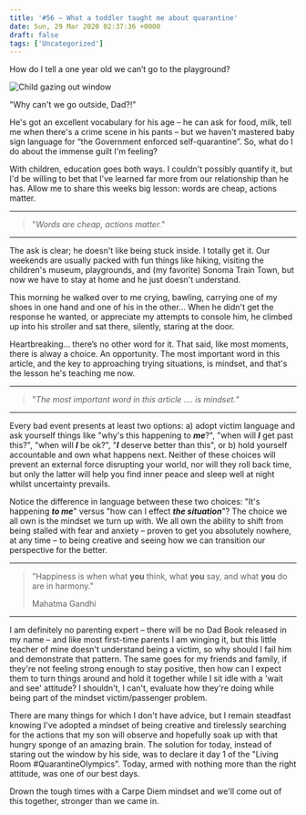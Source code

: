 ```yaml
---
title: '#56 – What a toddler taught me about quarantine'
date: Sun, 29 Mar 2020 02:37:36 +0000
draft: false
tags: ['Uncategorized']
---
```


How do I tell a one year old we can’t go to the playground?

![Child gazing out window](https://redtalkslive.files.wordpress.com/2020/03/img_7966-e1585434056765.jpg)

"Why can't we go outside, Dad?!"

He's got an excellent vocabulary for his age – he can ask for food, milk, tell me when there's a crime scene in his pants – but we haven't mastered baby sign language for “the Government enforced self-quarantine”. So, what do I do about the immense guilt I'm feeling?

With children, education goes both ways. I couldn't possibly quantify it, but I'd be willing to bet that I've learned far more from our relationship than he has. Allow me to share this weeks big lesson: words are cheap, actions matter.

* * *

> "_Words are cheap, actions matter._"

* * *

The ask is clear; he doesn't like being stuck inside. I totally get it. Our weekends are usually packed with fun things like hiking, visiting the children's museum, playgrounds, and (my favorite) Sonoma Train Town, but now we have to stay at home and he just doesn't understand.

This morning he walked over to me crying, bawling, carrying one of my shoes in one hand and one of his in the other... When he didn't get the response he wanted, or appreciate my attempts to console him, he climbed up into his stroller and sat there, silently, staring at the door.

Heartbreaking... there’s no other word for it. That said, like most moments, there is alway a choice. An opportunity. The most important word in this article, and the key to approaching trying situations, is mindset, and that's the lesson he's teaching me now.

* * *

> "_The most important word in this article .... is mindset._"

* * *

Every bad event presents at least two options: a) adopt victim language and ask yourself things like "why's this happening to **_me_**?", "when will **_I_** get past this?", "when will **_I_** be ok?", "**_I_** deserve better than this", or b) hold yourself accountable and own what happens next. Neither of these choices will prevent an external force disrupting your world, nor will they roll back time, but only the latter will help you find inner peace and sleep well at night whilst uncertainty prevails.

Notice the difference in language between these two choices: "It's happening **_to me_**" versus "how can I effect **_the situation_**"? The choice we all own is the mindset we turn up with. We all own the ability to shift from being stalled with fear and anxiety – proven to get you absolutely nowhere, at any time – to being creative and seeing how we can transition our perspective for the better.

* * *

> "Happiness is when what **you** think, what **you** say, and what **you** do are in harmony."
> 
> Mahatma Gandhi

* * *

I am definitely no parenting expert – there will be no Dad Book released in my name – and like most first-time parents I am winging it, but this little teacher of mine doesn't understand being a victim, so why should I fail him and demonstrate that pattern. The same goes for my friends and family, if they're not feeling strong enough to stay positive, then how can I expect them to turn things around and hold it together while I sit idle with a 'wait and see' attitude? I shouldn't, I can't, evaluate how they're doing while being part of the mindset victim/passenger problem.

There are many things for which I don't have advice, but I remain steadfast knowing I've adopted a mindset of being creative and tirelessly searching for the actions that my son will observe and hopefully soak up with that hungry sponge of an amazing brain. The solution for today, instead of staring out the window by his side, was to declare it day 1 of the "Living Room #QuarantineOlympics". Today, armed with nothing more than the right attitude, was one of our best days.

Drown the tough times with a Carpe Diem mindset and we'll come out of this together, stronger than we came in.